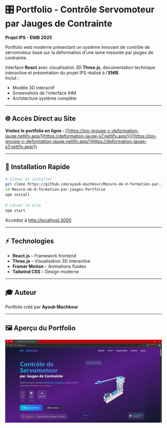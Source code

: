 # 🎛️ Portfolio - Contrôle Servomoteur par Jauges de Contrainte  
**Projet IPS - ENIB 2025**

Portfolio web moderne présentant un système innovant de contrôle de servomoteur basé sur la déformation d'une lame mesurée par jauges de contrainte.

Interface **React** avec visualisation 3D **Three.js**, documentation technique interactive et présentation du projet IPS réalisé à l'**ENIB**.  
Inclut :  
- Modèle 3D interactif  
- Screenshots de l'interface IHM  
- Architecture système complète  

---

## 🌐 Accès Direct au Site

**Visitez le portfolio en ligne :** [[https://ips-groupe-c-deformation-jauge.netlify.app/](https://deformation-jauge-s7.netlify.app/)]([https://ips-groupe-c-deformation-jauge.netlify.app/](https://deformation-jauge-s7.netlify.app/))

---
## 🚀 Installation Rapide

```bash
# Cloner et installer
git clone https://github.com/ayoub-machkour/Mesure-de-d-formation-par-jauges-Portfolio.git
cd Mesure-de-d-formation-par-jauges-Portfolio
npm install

# Lancer le site
npm start
```

Accédez à [http://localhost:3000](http://localhost:3000)

---

## ⚡ Technologies

- **React.js** – Framework frontend  
- **Three.js** – Visualisation 3D interactive  
- **Framer Motion** – Animations fluides  
- **Tailwind CSS** – Design moderne  

---

## 🎓 Auteur

Portfolio créé par **Ayoub Machkour**  

---

## 🖼️ Aperçu du Portfolio

![Aperçu du Portfolio](public/images/portfolio.png)
